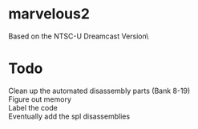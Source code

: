 # marvelous2
  Based on the NTSC-U Dreamcast Version\

# Todo
  Clean up the automated disassembly parts (Bank 8-19)\
  Figure out memory\
  Label the code\
  Eventually add the spl disassemblies
